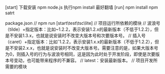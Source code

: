 [start]
下载安装 npm node.js
执行npm install 最好翻墙
[run]
npm install
npm satrt


package.json
  // npm run [start\test\tsc\lite] 
  // 项目运行所依赖的模块
  // 波浪号（tilde）+指定版本：比如~1.2.2，表示安装1.2.x的最新版本（不低于1.2.2），但是不安装1.3.x，也就是说安装时不改变大版本号和次要版本号。
  // 插入号（caret）+指定版本：比如ˆ1.2.2，表示安装1.x.x的最新版本（不低于1.2.2），但是不安装2.x.x，也就是说安装时不改变大版本号。需要注意的是，如果大版本号为0，则插入号的行为与波浪号相同，这是因为此时处于开发阶段，即使是次要版本号变动，也可能带来程序的不兼容。
  // latest：安装最新版本。
  // 项目开发所需要的模块
